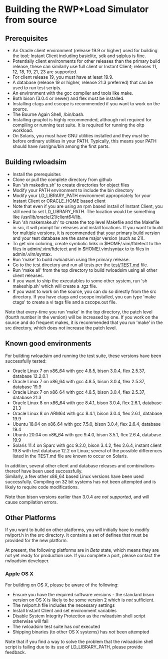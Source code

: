 # Building the RWP\*Load Simulator from source

## Prerequisites

 * An Oracle client environment (release 19.9 or higher) used for building the tool; Instant Client including basiclite, sdk and sqlplus is fine.
 * Potentially client environments for other releases than the primary build release, these can similarly use full client or Instant Client; releases 11, 12, 18, 19, 21, 23 are supported.
 * For client release 19, you must have at least 19.9.
 * A database (release 19 or higher, release 21.3 preferred) that can be used to run test scripts.
 * An environment with the gcc compiler and tools like make.
 * Both bison (3.0.4 or newer) and flex must be installed.
 * Installing ctags and cscope is recommended if you want to work on the source.
 * The Bourne Again Shell, /bin/bash.
 * Installing gnuplot is highly recommended, although not required for compiling or running test suite. It is required for running the oltp workload.
 * On Solaris, you must have GNU utilities installed and they _must_ be before ordinary utilities in your PATH. Typically, this means your PATH should have /usr/gnu/bin among the first parts.

## Building rwloadsim

 * Install the prerequisites
 * Clone or pull the complete directory from github
 * Run 'sh makedirs.sh' to create directories for object files
 * Modify your PATH environment to include the bin directory
 * Modify your LD\_LIBRARY\_PATH environment appropriately for your Instant Client or ORACLE\_HOME based client
 * Note that even if you are using an rpm based install of Instant Client, you still need to set LD\_LIBRARY\_PATH. The location would be something like /usr/lib/oracle/21/client64/lib.
 * Run 'sh makemake.sh' to create the top level Makefile and the Makefile in src, it will prompt for releases and install locations. If you want to build for multiple versions, it is recommended that your primary build version and your test database are the same major version (such as 21).
 * To get vim coloring, create symbolic links in $HOME/.vim/ftdetect to the files in admin/.vim/ftdetect and in $HOME/.vim/syntax to to files in admin/.vim/syntax.
 * Run 'make' to build rwloadsim using the primary release.
 * Go to the test directory and run all tests per the [test/TEST.md](test/TEST.md) file.
 * Run 'make all' from the top directory to build rwloadsim using all other client releases.
 * If you want to ship the executables to some other system, run 'sh makeship.sh' which will create a .tgz file.
 * If you want to work on the source, you can do so directly from the src directory.
If you have ctags and cscope installed, you can type 'make ctags' to create a vi tags file and a cscope.out file.

Note that every-time you run 'make' in the top directory, the patch level
(fourth number in the version) will be increased by one.
If you work on the source and do frequent makes, it is recommended that you run
'make' in the src directory, which does not increase the patch level.

## Known good environments

For building rwloadsim and running the test suite, these versions have been successfully tested:

 * Oracle Linux 7 on x86_64 with gcc 4.8.5, bison 3.0.4, flex 2.5.37, database 12.2.0.1
 * Oracle Linux 7 on x86_64 with gcc 4.8.5, bison 3.0.4, flex 2.5.37, database 19.9
 * Oracle Linux 7 on x86_64 with gcc 4.8.5, bison 3.0.4, flex 2.5.37, database 21.3
 * Oracle Linux 8 on x86_64 with gcc 8.4.1, bison 3.0.4, flex 2.6.1, database 21.3
 * Oracle Linux 8 on ARM64 with gcc 8.4.1, bison 3.0.4, flex 2.6.1, database 19.9
 * Ubuntu 18.04 on x86_64 with gcc 7.5.0, bison 3.0.4, flex 2.6.4, database 19.4
 * Ubuntu 20.04 on x86_64 with gcc 9.4.0, bison 3.5.1, flex 2.6.4, database 19.9
 * Solaris 11.4 on Sparc with gcc 9.2.0, bison 3.4.2, flex 2.6.4, instant client 19.8 with test database 12.2 on Linux; several of the possible differences listed in the TEST.md file are known to occur on Solaris.

In addition, several other client and database releases and combinations thereof have been used successfully.  
Similarly, a few other x86\_64 based Linux versions have been used successfully.
Compiling on 32 bit systems has not been attempted and is likely to require code modifications.

Note than bison versions earlier than 3.0.4 are _not supported_, and will cause compilation errors.

## Other Platforms

If you want to build on other platforms, you will initially have to modify rwlport.h in
the src directory.
It contains a set of defines that must be provided for the new platform.

At present, the following platforms are in _Beta_ state, which means they are not yet ready for production use.
If you complete a port, please contact the rwloadsim developer.

### Apple OS X

For building on OS X, please be aware of the following:

 * Ensure you have the required software versions - the standard bison version on OS X is likely to be some version 2 which is _not_ sufficient.
 * The rwlport.h file includes the necessary settings
 * Install Instant Client and set environment variables
 * Disable System Integrity Protection as the rwloadsim shell script otherwise will fail
 * The rwloadsim test suite has _not_ executed
 * Shipping binaries (to other OS X systems) has _not_ been attempted

Note that if you find a way to solve the problem that the rwloadsim shell script is failing due to
its use of LD_LIBRARY_PATH, please provide feedback.
